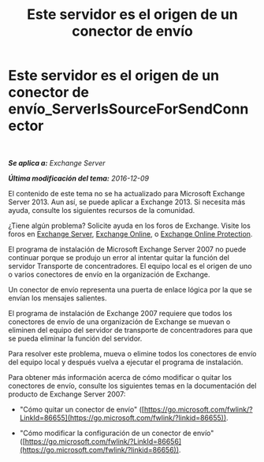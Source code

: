 ﻿---
title: 'Este servidor es el origen de un conector de envío'
TOCTitle: Este servidor es el origen de un conector de envío_ServerIsSourceForSendConnector
ms:assetid: 151c0014-c90c-4c52-8e74-4b3f1bc7aaf1
ms:mtpsurl: https://technet.microsoft.com/es-es/library/ms.exch.setupreadiness.serverissourceforsendconnector(v=EXCHG.150)
ms:contentKeyID: 48267834
ms.date: 04/23/2018
mtps_version: v=EXCHG.150
ms.translationtype: HT
---

# Este servidor es el origen de un conector de envío\_ServerIsSourceForSendConnector

 

_**Se aplica a:** Exchange Server_

_**Última modificación del tema:** 2016-12-09_

El contenido de este tema no se ha actualizado para Microsoft Exchange Server 2013. Aun así, se puede aplicar a Exchange 2013. Si necesita más ayuda, consulte los siguientes recursos de la comunidad.

¿Tiene algún problema? Solicite ayuda en los foros de Exchange. Visite los foros en [Exchange Server](https://go.microsoft.com/fwlink/p/?linkid=60612), [Exchange Online](https://go.microsoft.com/fwlink/p/?linkid=267542), o [Exchange Online Protection](https://go.microsoft.com/fwlink/p/?linkid=285351).

El programa de instalación de Microsoft Exchange Server 2007 no puede continuar porque se produjo un error al intentar quitar la función del servidor Transporte de concentradores. El equipo local es el origen de uno o varios conectores de envío en la organización de Exchange.

Un conector de envío representa una puerta de enlace lógica por la que se envían los mensajes salientes.

El programa de instalación de Exchange 2007 requiere que todos los conectores de envío de una organización de Exchange se muevan o eliminen del equipo del servidor de transporte de concentradores para que se pueda eliminar la función del servidor.

Para resolver este problema, mueva o elimine todos los conectores de envío del equipo local y después vuelva a ejecutar el programa de instalación.

Para obtener más información acerca de cómo modificar o quitar los conectores de envío, consulte los siguientes temas en la documentación del producto de Exchange Server 2007:

  - "Cómo quitar un conector de envío" ([https://go.microsoft.com/fwlink/?LinkId=86655](https://go.microsoft.com/fwlink/?linkid=86655)).

  - "Cómo modificar la configuración de un conector de envío" ([https://go.microsoft.com/fwlink/?LinkId=86656](https://go.microsoft.com/fwlink/?linkid=86656)).

